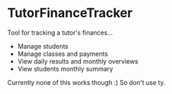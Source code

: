 # TutorFinanceTracker

Tool for tracking a tutor's finances...

* Manage students
* Manage classes and payments
* View daily results and monthly overviews 
* View students monthly summary 

Currently none of this works though :) So don't use ty. 

